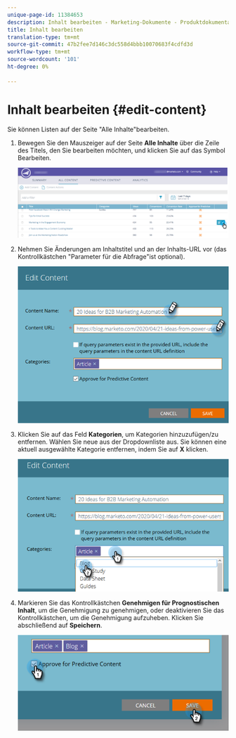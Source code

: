 ```yaml
---
unique-page-id: 11384653
description: Inhalt bearbeiten - Marketing-Dokumente - Produktdokumentation
title: Inhalt bearbeiten
translation-type: tm+mt
source-git-commit: 47b2fee7d146c3dc558d4bbb10070683f4cdfd3d
workflow-type: tm+mt
source-wordcount: '101'
ht-degree: 0%

---
```



# Inhalt bearbeiten {#edit-content}

Sie können Listen auf der Seite &quot;Alle Inhalte&quot;bearbeiten.

1. Bewegen Sie den Mauszeiger auf der Seite **Alle Inhalte** über die Zeile des Titels, den Sie bearbeiten möchten, und klicken Sie auf das Symbol Bearbeiten.

   ![](assets/image2017-10-3-9-3a8-3a1.png)

1. Nehmen Sie Änderungen am Inhaltstitel und an der Inhalts-URL vor (das Kontrollkästchen &quot;Parameter für die Abfrage&quot;ist optional).

   ![](assets/edit-content-2.png)

1. Klicken Sie auf das Feld **Kategorien**, um Kategorien hinzuzufügen/zu entfernen. Wählen Sie neue aus der Dropdownliste aus. Sie können eine aktuell ausgewählte Kategorie entfernen, indem Sie auf **X** klicken.

   ![](assets/edit-content-3.png)

1. Markieren Sie das Kontrollkästchen **Genehmigen für Prognostischen Inhalt**, um die Genehmigung zu genehmigen, oder deaktivieren Sie das Kontrollkästchen, um die Genehmigung aufzuheben. Klicken Sie abschließend auf **Speichern**.

   ![](assets/edit-content-4.png)


